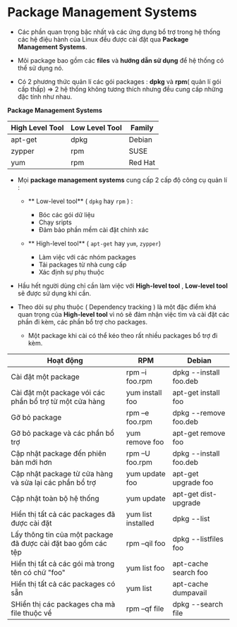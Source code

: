 # Package Management Systems

- Các phần quan trọng bậc nhất và các ứng dụng bổ trợ trong hệ thống các hệ điệu hành của Linux đều được
cài đặt qua **Package Management Systems**.

- Mõi package bao gồm các **files** và **hướng dẫn sử dụng** để hệ thống có thể sử dụng nó.

- Có 2 phương thức quản lí các gói packages : **dpkg** và **rpm**( quản lí gói cấp thấp)
=> 2 hệ thống không tương thích nhưng đều cung cấp những đặc tính như nhau.

**Package Management Systems**

|High Level Tool|Low Level Tool|Family|
|---------------|--------------|------|
|apt-get|dpkg|Debian|
|zypper|rpm|SUSE|
|yum|rpm|Red Hat|

- Mọi **package management systems** cung cấp 2 cấp độ công cụ quản lí :

	- ** Low-level tool** ( `dpkg` hay `rpm` ) : 
		+ Bóc các gói dữ liệu
		+ Chạy sripts
		+ Đảm bảo phần mềm cài đặt chính xác
		
	- ** High-level tool** ( `apt-get` hay `yum`, `zypper`) 
		+ Làm việc với các nhóm packages
		+ Tải packages từ nhà cung cấp
		+ Xác định sự phụ thuộc
		
	
- Hầu hết người dùng chỉ cần làm việc với **High-level tool** , **Low-level tool** sẽ được sử dụng khi cần.

- Theo dõi sự phụ thuộc ( Dependency tracking ) là một đặc điểm khá quan trọng của **High-level tool** vì 
nó sẽ đảm nhận việc tìm và cài đặt các phần đi kèm, các phần bổ trợ cho packages.
	- Một package khi cài có thể kéo theo rất nhiều packages bổ trợ đi kèm.

|Hoạt động|RPM|Debian|
|---------|-----------|-----------|
|Cài đặt một package|rpm –i foo.rpm|dpkg --install foo.deb|
|Cài đặt một package vói các phần bổ trợ từ một cửa hàng|yum install foo|apt-get install foo|
|Gỡ bỏ package|rpm –e foo.rpm|dpkg --remove foo.deb|
|Gỡ bỏ package và các phần bổ trợ|yum remove foo|apt-get remove foo|
|Cập nhật package đến phiên bản mới hơn|rpm –U foo.rpm|dpkg --install foo.deb|
|Cập nhật package từ cửa hàng và sửa lại các phần bổ trợ|yum update foo|apt-get upgrade foo|
|Cập nhật toàn bộ hệ thống|yum update|apt-get dist-upgrade|
|Hiển thị tất cả các packages đã được cài đặt|yum list installed|dpkg --list|
|Lấy thông tin của một package đã được cài đặt bao gồm các tệp|rpm –qil foo|dpkg --listfiles foo|
|Hiển thị tất cả các gói mà trong tên có chữ "foo"|yum list foo|apt-cache search foo|
|Hiển thị tất cả các packages có sẵn|yum list|apt-cache dumpavail|
|SHiển thị các packages cha mà file thuộc về|rpm –qf file|dpkg --search file|